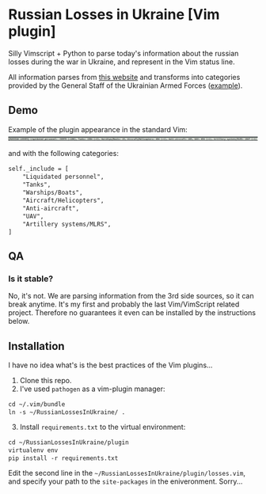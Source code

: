 # Russian Losses in Ukraine [Vim plugin]
Silly Vimscript + Python to parse today's information about the russian losses during the war in Ukraine, and represent in the Vim status line. 

All information parses from [this website](https://index.minfin.com.ua/ua/russian-invading/casualties/) and transforms into categories provided by the General Staff of the Ukrainian Armed Forces ([example](https://twitter.com/GeneralStaffUA/status/1543474012709339136)).

## Demo 
Example of the plugin appearance in the standard Vim: 
![alt text](demo/demo1.png)

and with the following categories:
```
self._include = [
    "Liquidated personnel",
    "Tanks",
    "Warships/Boats",
    "Aircraft/Helicopters",
    "Anti-aircraft",
    "UAV",
    "Artillery systems/MLRS",
]
```
## QA
### Is it stable?
No, it's not. We are parsing information from the 3rd side sources, so it can break anytime. It's my first and probably the last Vim/VimScript related project. Therefore no guarantees it even can be installed by the instructions below.

## Installation 

I have no idea what's is the best practices of the Vim plugins...

1. Clone this repo.
2. I've used `pathogen` as a vim-plugin manager:
```
cd ~/.vim/bundle
ln -s ~/RussianLossesInUkraine/ .
```
3. Install `requirements.txt` to the virtual environment:
```
cd ~/RussianLossesInUkraine/plugin
virtualenv env
pip install -r requirements.txt
```
Edit the second line in the `~/RussianLossesInUkraine/plugin/losses.vim`, and specify your path to the `site-packages` in the eniveronment. Sorry...
